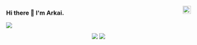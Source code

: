 <a href="https://www.linkedin.com/in/arkai" target="_blank" rel="nofollow"><img align="right" alt="Arkai's Linkdein" width="22px" src="https://cdn.jsdelivr.net/npm/simple-icons@v3/icons/linkedin.svg" /></a>

### Hi there 👋 I'm Arkai.

![](https://komarev.com/ghpvc/?username=k79k06k02k)

<p align="center">
  <img src ="https://github-readme-stats.vercel.app/api?username=k79k06k02k&show_icons=true&count_private=true&include_all_commits=true&hide_border=true&hide=issues,contribs">
  <img src ="https://github-readme-stats.vercel.app/api/top-langs/?username=k79k06k02k&layout=compact&hide_border=true&langs_count=10&hide=html,css">
</p>
